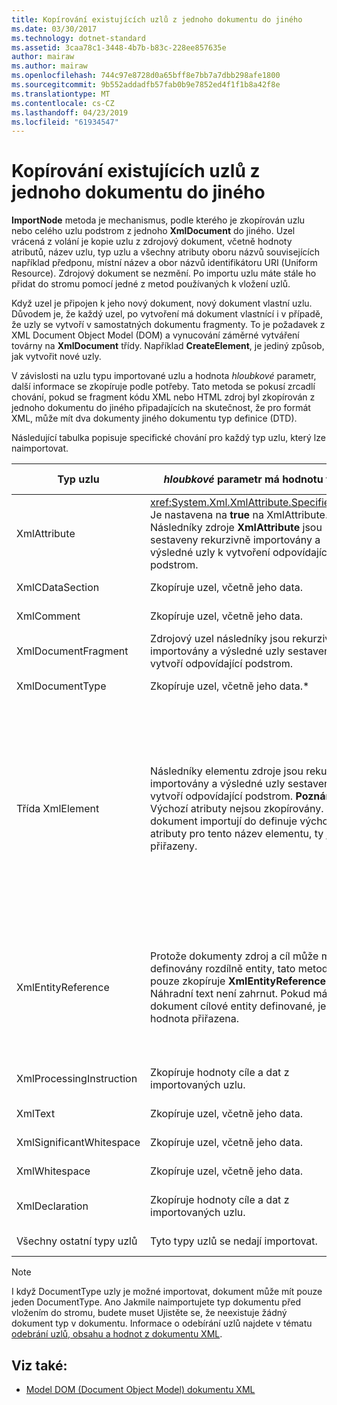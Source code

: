 ```yaml
---
title: Kopírování existujících uzlů z jednoho dokumentu do jiného
ms.date: 03/30/2017
ms.technology: dotnet-standard
ms.assetid: 3caa78c1-3448-4b7b-b83c-228ee857635e
author: mairaw
ms.author: mairaw
ms.openlocfilehash: 744c97e8728d0a65bff8e7bb7a7dbb298afe1800
ms.sourcegitcommit: 9b552addadfb57fab0b9e7852ed4f1f1b8a42f8e
ms.translationtype: MT
ms.contentlocale: cs-CZ
ms.lasthandoff: 04/23/2019
ms.locfileid: "61934547"
---
```

# <a name="copying-existing-nodes-from-one-document-to-another"></a>Kopírování existujících uzlů z jednoho dokumentu do jiného
**ImportNode** metoda je mechanismus, podle kterého je zkopírován uzlu nebo celého uzlu podstrom z jednoho **XmlDocument** do jiného. Uzel vrácená z volání je kopie uzlu z zdrojový dokument, včetně hodnoty atributů, název uzlu, typ uzlu a všechny atributy oboru názvů souvisejících například předponu, místní název a obor názvů identifikátoru URI (Uniform Resource). Zdrojový dokument se nezmění. Po importu uzlu máte stále ho přidat do stromu pomocí jedné z metod používaných k vložení uzlů.  
  
 Když uzel je připojen k jeho nový dokument, nový dokument vlastní uzlu. Důvodem je, že každý uzel, po vytvoření má dokument vlastnící i v případě, že uzly se vytvoří v samostatných dokumentu fragmenty. To je požadavek z XML Document Object Model (DOM) a vynucování záměrné vytváření továrny na **XmlDocument** třídy. Například **CreateElement**, je jediný způsob, jak vytvořit nové uzly.  
  
 V závislosti na uzlu typu importované uzlu a hodnota *hloubkové* parametr, další informace se zkopíruje podle potřeby. Tato metoda se pokusí zrcadlí chování, pokud se fragment kódu XML nebo HTML zdroj byl zkopírován z jednoho dokumentu do jiného připadajících na skutečnost, že pro formát XML, může mít dva dokumenty jiného dokumentu typ definice (DTD).  
  
 Následující tabulka popisuje specifické chování pro každý typ uzlu, který lze naimportovat.  
  
|Typ uzlu|*hloubkové* parametr má hodnotu true|*hloubkové* parametr má hodnotu false|  
|---------------|------------------------------|-------------------------------|  
|XmlAttribute|<xref:System.Xml.XmlAttribute.Specified%2A> Je nastavena na **true** na XmlAttribute. Následníky zdroje **XmlAttribute** jsou sestaveny rekurzivně importovány a výsledné uzly k vytvoření odpovídající podstrom.|*Hloubkové* parametru se nedá použít u **XmlAttribute** uzly, proto, že vždy provádějí jejich podřízené uzly s nimi při importu.|  
|XmlCDataSection|Zkopíruje uzel, včetně jeho data.|Zkopíruje uzel, včetně jeho data.|  
|XmlComment|Zkopíruje uzel, včetně jeho data.|Zkopíruje uzel, včetně jeho data.|  
|XmlDocumentFragment|Zdrojový uzel následníky jsou rekurzivně importovány a výsledné uzly sestaveny a vytvoří odpovídající podstrom.|Prázdná **XmlDocumentFragment** se vytvoří.|  
|XmlDocumentType|Zkopíruje uzel, včetně jeho data.*|Zkopíruje uzel, včetně jeho data.*|  
|Třída XmlElement|Následníky elementu zdroje jsou rekurzivně importovány a výsledné uzly sestaveny a vytvoří odpovídající podstrom. **Poznámka:**  Výchozí atributy nejsou zkopírovány. Pokud dokument importují do definuje výchozí atributy pro tento název elementu, ty jsou přiřazeny.|Zadaný atribut uzly source element importují a vygenerovaný **XmlAttribute** uzly jsou připojeny k nového elementu. Nejsou zkopírovány podřízených uzlů. **Poznámka:**  Výchozí atributy nejsou zkopírovány. Pokud dokument importují do definuje výchozí atributy pro tento název elementu, ty jsou přiřazeny.|  
|XmlEntityReference|Protože dokumenty zdroj a cíl může mít definovány rozdílně entity, tato metoda pouze zkopíruje **XmlEntityReference** uzlu. Náhradní text není zahrnut. Pokud má dokument cílové entity definované, jeho hodnota přiřazena.|Protože dokumenty zdroj a cíl může mít definovány rozdílně entity, tato metoda pouze zkopíruje **XmlEntityReference** uzlu. Náhradní text není zahrnut. Pokud má dokument cílové entity definované, jeho hodnota přiřazena.|  
|XmlProcessingInstruction|Zkopíruje hodnoty cíle a dat z importovaných uzlu.|Zkopíruje hodnoty cíle a dat z importovaných uzlu.|  
|XmlText|Zkopíruje uzel, včetně jeho data.|Zkopíruje uzel, včetně jeho data.|  
|XmlSignificantWhitespace|Zkopíruje uzel, včetně jeho data.|Zkopíruje uzel, včetně jeho data.|  
|XmlWhitespace|Zkopíruje uzel, včetně jeho data.|Zkopíruje uzel, včetně jeho data.|  
|XmlDeclaration|Zkopíruje hodnoty cíle a dat z importovaných uzlu.|Zkopíruje hodnoty cíle a dat z importovaných uzlu.|  
|Všechny ostatní typy uzlů|Tyto typy uzlů se nedají importovat.|Tyto typy uzlů se nedají importovat.|  
  
> [!NOTE]
>  I když DocumentType uzly je možné importovat, dokument může mít pouze jeden DocumentType. Ano Jakmile naimportujete typ dokumentu před vložením do stromu, budete muset Ujistěte se, že neexistuje žádný dokument typ v dokumentu. Informace o odebírání uzlů najdete v tématu [odebrání uzlů, obsahu a hodnot z dokumentu XML](../../../../docs/standard/data/xml/removing-nodes-content-and-values-from-an-xml-document.md).  
  
## <a name="see-also"></a>Viz také:

- [Model DOM (Document Object Model) dokumentu XML](../../../../docs/standard/data/xml/xml-document-object-model-dom.md)
